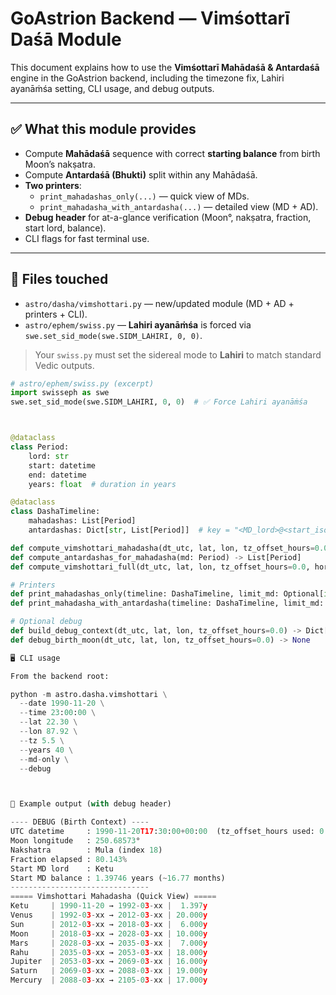 # GoAstrion Backend — Vimśottarī Daśā Module

This document explains how to use the **Vimśottarī Mahādaśā & Antardaśā** engine in the GoAstrion backend, including the timezone fix, Lahiri ayanāṁśa setting, CLI usage, and debug outputs.

---

## ✅ What this module provides

- Compute **Mahādaśā** sequence with correct **starting balance** from birth Moon’s nakṣatra.
- Compute **Antardaśā (Bhukti)** split within any Mahādaśā.
- **Two printers**:
  - `print_mahadashas_only(...)` — quick view of MDs.
  - `print_mahadasha_with_antardasha(...)` — detailed view (MD + AD).
- **Debug header** for at-a-glance verification (Moon°, nakṣatra, fraction, start lord, balance).
- CLI flags for fast terminal use.

---

## 📁 Files touched

- `astro/dasha/vimshottari.py` — new/updated module (MD + AD + printers + CLI).
- `astro/ephem/swiss.py` — **Lahiri ayanāṁśa** is forced via `swe.set_sid_mode(swe.SIDM_LAHIRI, 0, 0)`.

> Your `swiss.py` must set the sidereal mode to **Lahiri** to match standard Vedic outputs.

```python
# astro/ephem/swiss.py (excerpt)
import swisseph as swe
swe.set_sid_mode(swe.SIDM_LAHIRI, 0, 0)  # ✅ Force Lahiri ayanāṁśa



@dataclass
class Period:
    lord: str
    start: datetime
    end: datetime
    years: float  # duration in years

@dataclass
class DashaTimeline:
    mahadashas: List[Period]
    antardashas: Dict[str, List[Period]]  # key = "<MD_lord>@<start_iso>"

def compute_vimshottari_mahadasha(dt_utc, lat, lon, tz_offset_hours=0.0, horizon_years=120.0) -> List[Period]
def compute_antardashas_for_mahadasha(md: Period) -> List[Period]
def compute_vimshottari_full(dt_utc, lat, lon, tz_offset_hours=0.0, horizon_years=120.0) -> DashaTimeline

# Printers
def print_mahadashas_only(timeline: DashaTimeline, limit_md: Optional[int] = None, debug_header: Optional[Dict[str, str]] = None) -> None
def print_mahadasha_with_antardasha(timeline: DashaTimeline, limit_md: Optional[int] = None) -> None

# Optional debug
def build_debug_context(dt_utc, lat, lon, tz_offset_hours=0.0) -> Dict[str, str]
def debug_birth_moon(dt_utc, lat, lon, tz_offset_hours=0.0) -> None

🖥️ CLI usage

From the backend root:

python -m astro.dasha.vimshottari \
  --date 1990-11-20 \
  --time 23:00:00 \
  --lat 22.30 \
  --lon 87.92 \
  --tz 5.5 \
  --years 40 \
  --md-only \
  --debug



🧾 Example output (with debug header)

---- DEBUG (Birth Context) ----
UTC datetime     : 1990-11-20T17:30:00+00:00  (tz_offset_hours used: 0.0)
Moon longitude   : 250.68573°
Nakshatra        : Mula (index 18)
Fraction elapsed : 80.143%
Start MD lord    : Ketu
Start MD balance : 1.39746 years (~16.77 months)
-------------------------------
===== Vimshottari Mahadasha (Quick View) =====
Ketu     | 1990-11-20 → 1992-03-xx |  1.397y
Venus    | 1992-03-xx → 2012-03-xx | 20.000y
Sun      | 2012-03-xx → 2018-03-xx |  6.000y
Moon     | 2018-03-xx → 2028-03-xx | 10.000y
Mars     | 2028-03-xx → 2035-03-xx |  7.000y
Rahu     | 2035-03-xx → 2053-03-xx | 18.000y
Jupiter  | 2053-03-xx → 2069-03-xx | 16.000y
Saturn   | 2069-03-xx → 2088-03-xx | 19.000y
Mercury  | 2088-03-xx → 2105-03-xx | 17.000y

